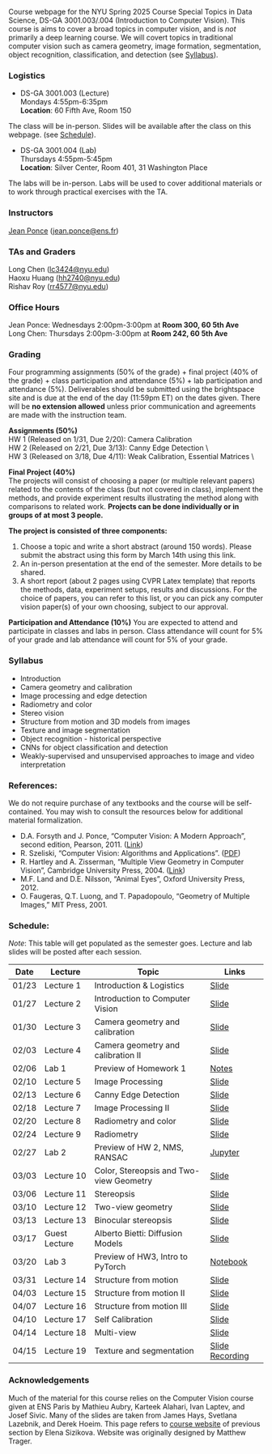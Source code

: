 Course webpage for the NYU Spring 2025 Course Special Topics in Data Science, DS-GA 3001.003/.004 (Introduction to Computer Vision). This course is aims to cover a broad topics in computer vision, and is *not* primarily a deep learning course. We will covert topics in traditional computer vision such as camera geometry, image formation, segmentation, object recognition, classification, and detection (see [Syllabus](#Syllabus)).


### Logistics

* DS-GA 3001.003 (Lecture) \
Mondays 4:55pm-6:35pm  \
**Location**: 60 Fifth Ave, Room 150

The class will be in-person. Slides will be available after the class on this webpage. (see [Schedule](#Schedule)).

* DS-GA 3001.004 (Lab) \
Thursdays 4:55pm-5:45pm \
**Location**: Silver Center, Room 401, 31 Washington Place

The labs will be in-person. Labs will be used to cover additional materials or to work through practical exercises with the TA. 



### Instructors

<a href="https://www.di.ens.fr/~ponce/">Jean Ponce</a> (jean.ponce@ens.fr)

### TAs and Graders
Long Chen (lc3424@nyu.edu)  \
Haoxu Huang (hh2740@nyu.edu)  \
Rishav Roy (rr4577@nyu.edu)

### Office Hours
Jean Ponce: Wednesdays 2:00pm-3:00pm at **Room 300, 60 5th Ave**  \
Long Chen: Thursdays 2:00pm-3:00pm at **Room 242, 60 5th Ave**


### Grading

Four programming assignments (50% of the grade) + final project (40% of the
grade) + class participation and attendance (5%) + lab participation and attendance (5%). Deliverables should be submitted using the brightspace site and is due at the end of the day (11:59pm ET) on the dates given. There will be **no extension allowed** unless prior communication and agreements are made with the instruction team.

**Assignments (50%)** \
HW 1 (Released on 1/31, Due 2/20): Camera Calibration \
HW 2 (Released on 2/21, Due 3/13): Canny Edge Detection \  
HW 3 (Released on 3/18, Due 4/11): Weak Calibration, Essential Matrices \ 

**Final Project (40%)** \
The projects will consist of choosing a paper (or multiple relevant papers) related to the contents of the class (but not covered in class), implement the methods, and provide experiment results illustrating the method along with comparisons to related work. **Projects can be done individually or in groups of at most 3 people.**

**The project is consisted of three components:**

1. Choose a topic and write a short abstract (around 150 words). Please submit the abstract using this form by March 14th using this link.
2. An in-person presentation at the end of the semester. More details to be shared.
3. A short report (about 2 pages using CVPR Latex template) that reports the methods, data, experiment setups, results and discussions. For the choice of papers, you can refer to this list, or you can pick any computer vision paper(s) of your own choosing, subject to our approval.

**Participation and Attendance (10%)**
You are expected to attend and participate in classes and labs in person. Class attendance will count for 5% of your grade and lab attendance will count for 5% of your grade.


<a name="Syllabus"></a>
### Syllabus 
  * Introduction
  * Camera geometry and calibration
  * Image processing and edge detection
  * Radiometry and color
  * Stereo vision
  * Structure from motion and 3D models from images
  * Texture and image segmentation
  * Object recognition - historical perspective
  * CNNs for object classification and detection
  * Weakly-supervised and unsupervised approaches to image and video interpretation


### References:
We do not require purchase of any textbooks and the course will be self-contained. You may wish to consult the resources below for additional material formalization. 

* D.A. Forsyth and J. Ponce, “Computer Vision: A Modern Approach”, second edition, Pearson, 2011. (<a href="https://www.pearson.com/us/higher-education/program/Forsyth-Computer-Vision-A-Modern-Approach-2nd-Edition/PGM111082.html">Link</a>)
* R. Szeliski, “Computer Vision: Algorithms and Applications”. (<a href="http://szeliski.org/Book/">PDF</a>)
* R. Hartley and A. Zisserman, “Multiple View Geometry in Computer Vision”, Cambridge University Press, 2004. (<a href="https://www.robots.ox.ac.uk/~vgg/hzbook/">Link</a>)
* M.F. Land and D.E. Nilsson, “Animal Eyes”, Oxford University Press, 2012.
* O. Faugeras, Q.T. Luong, and T. Papadopoulo, “Geometry of Multiple Images,” MIT Press, 2001.


<a name="Schedule"></a>
### Schedule:

*Note*: This table will get populated as the semester goes. Lecture and lab slides will be posted after each session.

| Date   | Lecture  | Topic                              | Links |
|--------|---------|-----------------------------------|-------|
| 01/23  | Lecture 1 | Introduction & Logistics | [Slide](https://www.di.ens.fr/~ponce/lect1.pptx) |
| 01/27  | Lecture 2 | Introduction to Computer Vision | [Slide](https://www.di.ens.fr/~ponce/lect2.pptx) |
| 01/30  | Lecture 3 | Camera geometry and calibration | [Slide](https://www.di.ens.fr/~ponce/lect3.pptx) |
| 02/03  | Lecture 4 | Camera geometry and calibration II | [Slide](https://docs.google.com/presentation/d/1rJJDl-FF6vBfNLpssOemIQcRfWEEsrYL/edit?usp=sharing) |
| 02/06  | Lab 1 | Preview of Homework 1 | [Notes](https://drive.google.com/file/d/1VF82msNocS9qiuuPJuHTJD9VhIL9g9Ri/view?usp=sharing) |
| 02/10  | Lecture 5 | Image Processing | [Slide](https://drive.google.com/file/d/1XGB6hrCqC3PrWeDG68B7zxws1wWzLfbd/view?usp=sharing) |
| 02/13  | Lecture 6 | Canny Edge Detection | [Slide](https://docs.google.com/presentation/d/14HmQmWEkC_DEDTyaDF1nig7cKurWkZ2L/edit?usp=sharing) |
| 02/18  | Lecture 7 | Image Processing II | [Slide](https://docs.google.com/presentation/d/1WDq9yJKQ_qjDmkJOZIH91TZ5H5ewSzLS/edit?usp=sharing) |
| 02/20  | Lecture 8 | Radiometry and color | [Slide](https://docs.google.com/presentation/d/1EUgUNxO4SffPanEGIwwNuEemIGt1ZfWC/edit?usp=sharing) |
| 02/24  | Lecture 9 | Radiometry | [Slide](https://docs.google.com/presentation/d/1aVMPI_Cp0YlQMIxKcFO8_WD5YbGpgj_R/edit?usp=sharing) |
| 02/27  | Lab 2 | Preview of HW 2, NMS, RANSAC | [Jupyter](https://drive.google.com/file/d/1xkzOsUD0yxy-HwBVTa4pknqXE2_6b-x3/view?usp=sharing) |
| 03/03  | Lecture 10 | Color, Stereopsis and Two-view Geometry | [Slide](https://docs.google.com/presentation/d/1298xRWehiEaxVhUJBYZ8xW_e5bl6JNzV/edit?usp=sharing) |
| 03/06  | Lecture 11 | Stereopsis | [Slide](https://docs.google.com/presentation/d/1lbQKoMBvlsVFNubxV2lb-I27B7prvyb6/edit?usp=sharing) |
| 03/10  | Lecture 12 | Two-view geometry | [Slide](https://docs.google.com/presentation/d/1iNjI4ma3hY4Ou_CXwJU0WZGKGmMl85Uy/edit?usp=sharing) |
| 03/13  | Lecture 13 | Binocular stereopsis | [Slide](https://docs.google.com/presentation/d/1pWTALy1yYDMTJwCk6Wjnn0E1uHO3ce4M/edit?usp=sharing) |
| 03/17  | Guest Lecture | Alberto Bietti: Diffusion Models | [Slide](https://docs.google.com/presentation/d/1hqWrTcJthLtLgjjwE3QljHHHhIwv1jG56JV5fgtdJ4c/edit?usp=sharing) |
| 03/20  | Lab 3 | Preview of HW3, Intro to PyTorch | [Notebook](https://drive.google.com/file/d/1lWtfJe-2AkkfQYa5qwXlDVSlmVvjlk1W/view?usp=sharing) |
| 03/31  | Lecture 14 | Structure from motion | [Slide](https://docs.google.com/presentation/d/1MjLIL1D-3afSI7JVX9MNWOJWQeRQS8Eq/edit?usp=sharing) |
| 04/03  | Lecture 15 | Structure from motion II | [Slide](https://docs.google.com/presentation/d/1FJgyAPFOopxlySwVDN4FbluLEe6PkXmV/edit?usp=sharing) |
| 04/07  | Lecture 16 | Structure from motion III | [Slide](https://docs.google.com/presentation/d/1iytVXfXLEgrhxPFW1rJLQ3U5S8srboQ_/edit?usp=sharing) |
| 04/10  | Lecture 17 | Self Calibration | [Slide](https://docs.google.com/presentation/d/1BMRO6Nwz5puMinCePlXQFyDui9z6rSDP/edit?usp=sharing) |
| 04/14  | Lecture 18 | Multi-view | [Slide](https://docs.google.com/presentation/d/1DsQPDcLg516dcd3_mUvGjVEKxH0c7THc/edit?usp=sharing) |
| 04/15  | Lecture 19 | Texture and segmentation | [Slide](https://docs.google.com/presentation/d/1KU4d2JRMLoo7dty2TbfOE7VHJcWDb3IN/edit?usp=sharing) [Recording](https://nyu.zoom.us/rec/play/bVyk1DqLPPdDQcoDZW9h380yLj2coINapuX2_jRUuLo39t5BcJuba2HcRNFsGDNwCSPJQoFsGxAewgEa.UOe63n2e7pbV4dKJ)|


### Acknowledgements
Much of the material for this course relies on the Computer Vision course given at ENS Paris by Mathieu Aubry, Karteek Alahari, Ivan Laptev, and Josef Sivic. Many of the slides are taken from James Hays, Svetlana Lazebnik, and Derek Hoeim. This page refers to <a href="https://esizikova.github.io/introCV-spring2022/">course website</a> of previous section by Elena Sizikova. Website was originally designed by Matthew Trager.